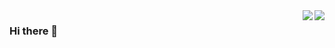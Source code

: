 <a href="https://github.com/anuraghazra/github-readme-stats">
  <img align="right" src="https://github-readme-stats.vercel.app/api?username=OuYangJinTing&show_icons=true&count_private=true&include_all_commits=true" />
  <img align="right" src="https://github-readme-stats.vercel.app/api/top-langs/?username=OuYangJinTing" />
</a>

### Hi there 👋

<!--
**OuYangJinTing/OuYangJinTing** is a ✨ _special_ ✨ repository because its `README.md` (this file) appears on your GitHub profile.

Here are some ideas to get you started:

- 🔭 I’m currently working on ...
- 🌱 I’m currently learning ...
- 👯 I’m looking to collaborate on ...
- 🤔 I’m looking for help with ...
- 💬 Ask me about ...
- 📫 How to reach me: ...
- 😄 Pronouns: ...
- ⚡ Fun fact: ...
-->
